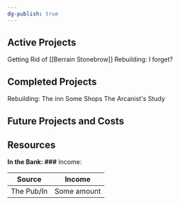 ```yaml
---
dg-publish: true
---
```

## Active Projects
Getting Rid of [[Berrain Stonebrow]]
Rebuilding:
	I forget?
## Completed Projects
Rebuilding:
	The inn
	Some Shops
	The Arcanist's Study
## Future Projects and Costs

## Resources
**In the Bank: ###**
Income:

| Source     | Income      |
| ---------- | ----------- |
| The Pub/In | Some amount |


